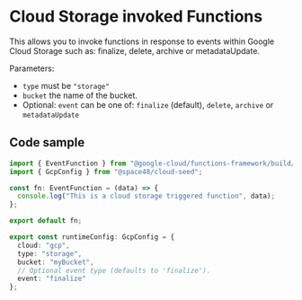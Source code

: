 # Cloud Storage invoked Functions

This allows you to invoke functions in response to events within Google Cloud Storage such as: finalize, delete, archive or metadataUpdate.

Parameters:

- `type` must be `"storage"`
- `bucket` the name of the bucket.
- Optional: `event` can be one of: `finalize` (default), `delete`, `archive` or `metadataUpdate`

## Code sample

```typescript
import { EventFunction } from "@google-cloud/functions-framework/build/src/functions";
import { GcpConfig } from "@space48/cloud-seed";

const fn: EventFunction = (data) => {
  console.log("This is a cloud storage triggered function", data);
};

export default fn;

export const runtimeConfig: GcpConfig = {
  cloud: "gcp",
  type: "storage",
  bucket: "myBucket",
  // Optional event type (defaults to 'finalize').
  event: "finalize"
};
```
